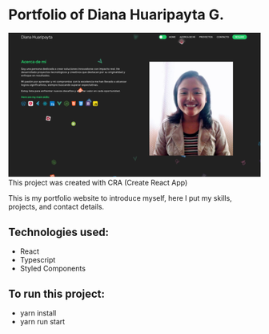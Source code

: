 # Portfolio of Diana Huaripayta G.

<img src ="https://raw.githubusercontent.com/DianaHuaripayta/Diana-Huaripayta/refs/heads/main/src/assets/ProyectoImg.png" />
This project was created with CRA (Create React App)

This is my portfolio website to introduce myself, here I put my skills, projects, and contact details.

## Technologies used:
- React
- Typescript
- Styled Components
 
## To run this project:
- yarn install
- yarn run start
